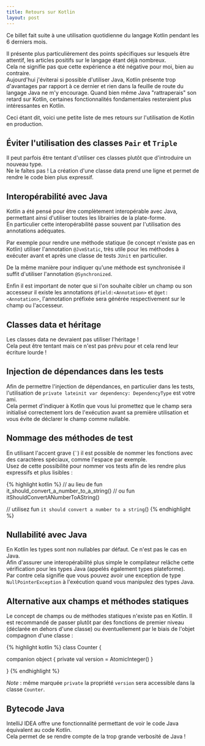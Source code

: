 ```yaml
---
title: Retours sur Kotlin
layout: post
---
```


Ce billet fait suite à une utilisation quotidienne du langage Kotlin pendant les 6 derniers mois.

Il présente plus particulièrement des points spécifiques sur lesquels être attentif, les articles positifs sur le langage étant déjà nombreux.  
Cela ne signifie pas que cette expérience a été négative pour moi, bien au contraire.  
Aujourd'hui j'éviterai si possible d'utiliser Java, Kotlin présente trop d'avantages par rapport à ce dernier et rien dans la feuille de route du langage Java ne m'y encourage. Quand bien même Java "rattraperais" son retard sur Kotlin, certaines fonctionnalités fondamentales resteraient plus intéressantes en Kotlin.

Ceci étant dit, voici une petite liste de mes retours sur l'utilisation de Kotlin en production.

## Éviter l'utilisation des classes `Pair` et `Triple`

Il peut parfois être tentant d'utiliser ces classes plutôt que d'introduire un nouveau type.  
Ne le faîtes pas ! La création d'une classe data prend une ligne et permet de rendre le code bien plus expressif.

## Interopérabilité avec Java

Kotlin a été pensé pour être complètement interopérable avec Java, permettant ainsi d'utiliser toutes les librairies de la plate-forme.  
En particulier cette interopérabilité passe souvent par l'utilisation des annotations adéquates.

Par exemple pour rendre une méthode statique (le concept n'existe pas en Kotlin) utiliser l'annotation `@JvmStatic`, très utile pour les méthodes à exécuter avant et après une classe de tests `JUnit` en particulier.  

De la même manière pour indiquer qu'une méthode est synchronisée il suffit d'utiliser l'annotation `@Synchronized`.

Enfin il est important de noter que si l'on souhaite cibler un champ ou son accesseur il existe les annotations `@field:<Annotation>` et `@get:<Annotation>`, l'annotation préfixée sera générée respectivement sur le champ ou l'accesseur.

## Classes data et héritage

Les classes data ne devraient pas utiliser l'héritage !  
Cela peut être tentant mais ce n'est pas prévu pour et cela rend leur écriture lourde !

## Injection de dépendances dans les tests

Afin de permettre l'injection de dépendances, en particulier dans les tests, l'utilisation de `private lateinit var dependency: DependencyType` est votre ami.  
Cela permet d'indiquer à Kotlin que vous lui promettez que le champ sera initialisé correctement lors de l'exécution avant sa première utilisation et vous évite de déclarer le champ comme nullable.

## Nommage des méthodes de test

En utilisant l'accent grave (`` ` ``) il est possible de nommer les fonctions avec des caractères spéciaux, comme l'espace par exemple.  
Usez de cette possibilité pour nommer vos tests afin de les rendre plus expressifs et plus lisibles :

{% highlight kotlin %}
// au lieu de
fun it_should_convert_a_number_to_a_string()
// ou
fun itShouldConvertANumberToAString()

// utilisez
fun `it should convert a number to a string`()
{% endhighlight %}

## Nullabilité avec Java

En Kotlin les types sont non nullables par défaut. Ce n'est pas le cas en Java.  
Afin d'assurer une interopérabilité plus simple le compilateur relâche cette vérification pour les types Java (appelés également types plateforme).  
Par contre cela signifie que vous pouvez avoir une exception de type `NullPointerException` à l'exécution quand vous manipulez des types Java.

## Alternative aux champs et méthodes statiques

Le concept de champs ou de méthodes statiques n'existe pas en Kotlin. Il est recommandé de passer plutôt par des fonctions de premier niveau (déclarée en dehors d'une classe) ou éventuellement par le biais de l'objet compagnon d'une classe :

{% highlight kotlin %}
class Counter {

  companion object {
    private val version = AtomicInteger()
  }

}
{% endhighlight %}

_Note_ : même marquée `private` la propriété `version` sera accessible dans la classe `Counter`.

## Bytecode Java

IntelliJ IDEA offre une fonctionnalité permettant de voir le code Java équivalent au code Kotlin.  
Cela permet de se rendre compte de la trop grande verbosité de Java !
